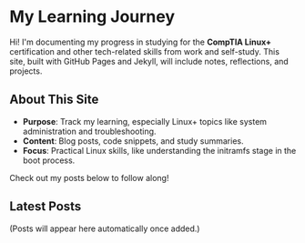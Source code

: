 # My Learning Journey

Hi! I'm documenting my progress in studying for the **CompTIA Linux+** certification and other tech-related skills from work and self-study. This site, built with GitHub Pages and Jekyll, will include notes, reflections, and projects.

## About This Site

- **Purpose**: Track my learning, especially Linux+ topics like system administration and troubleshooting.
- **Content**: Blog posts, code snippets, and study summaries.
- **Focus**: Practical Linux skills, like understanding the initramfs stage in the boot process.

Check out my posts below to follow along!

## Latest Posts

(Posts will appear here automatically once added.)
